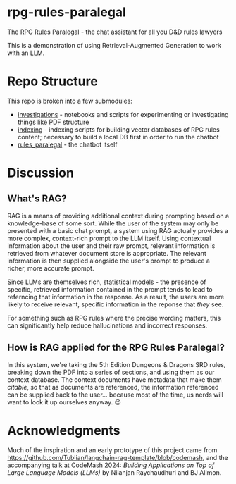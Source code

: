 # rpg-rules-paralegal
The RPG Rules Paralegal - the chat assistant for all you D&D rules lawyers

This is a demonstration of using Retrieval-Augmented Generation to work with an LLM.

# Repo Structure
This repo is broken into a few submodules:

* [investigations](./investigations) - notebooks and scripts for experimenting or investigating things like PDF structure
* [indexing](./indexing) - indexing scripts for building vector databases of RPG rules content; necessary to build a local DB first in order to run the chatbot
* [rules_paralegal](./rules_paralegal) - the chatbot itself

# Discussion
## What's RAG?
RAG is a means of providing additional context during prompting based on a knowledge-base of some sort.  While the user of the system may only be presented with a basic chat prompt, a system using RAG actually provides a more complex, context-rich prompt to the LLM itself.  Using contextual information about the user and their raw prompt, relevant information is retrieved from whatever document store is appropriate.  The relevant information is then supplied alongside the user's prompt to produce a richer, more accurate prompt.

Since LLMs are themselves rich, statistical models - the presence of specific, retrieved information contained in the prompt tends to lead to referncing that information in the response.  As a result, the users are more likely to receive relevant, specific information in the reponse that _they_ see.

For something such as RPG rules where the precise wording matters, this can significantly help reduce hallucinations and incorrect responses.

## How is RAG applied for the RPG Rules Paralegal?

In this system, we're taking the 5th Edition Dungeons & Dragons SRD rules, breaking down the PDF into a series of sections, and using them as our context database.  The context documents have metadata that make them _citable_, so that as documents are referenced, the information referenced can be supplied back to the user... because most of the time, us nerds will want to look it up ourselves anyway. 😉 

# Acknowledgments
Much of the inspiration and an early prototype of this project came from https://github.com/Tublian/langchain-rag-template/blob/codemash, and the accompanying talk at CodeMash 2024: _Building Applications on Top of Large Language Models (LLMs)_ by Nilanjan Raychaudhuri and BJ Allmon.